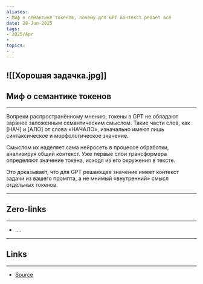 ```yaml
---
aliases: 
- Миф о семантике токенов, почему для GPT контекст решает всё 
date: 28-Jun-2025
tags:
- 2025/Apr
- .
topics:
- .
---
```

![[Хорошая задачка.jpg]]
-----
##  Миф о семантике токенов
-----
Вопреки распространённому мнению, токены в GPT не обладают заранее заложенным семантическим смыслом. Такие части слов, как [НАЧ] и [АЛО] от слова «НАЧАЛО», изначально имеют лишь синтаксическое и морфологическое значение.

Смыслом их наделяет сама нейросеть в процессе обработки, анализируя общий контекст. Уже первые слои трансформера определяют значение токена, исходя из его окружения в тексте. 

Это доказывает, что для GPT решающее значение имеет контекст задачи из вашего промпта, а не мнимый «внутренний» смысл отдельных токенов.

---
## Zero-links
---
- ....

---
## Links
---
- [Source](https://t.me/turboproject/1626)